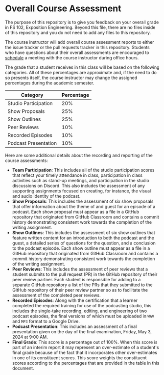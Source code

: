 # Overall Course Assessment

The purpose of this repository is to give you feedback on your overall grade in
FS 102, Exposition Engineering. Beyond this file, there are no files inside of
this repository and you do not need to add any files to this repository.

The course instructor will add overall course assessment reports to either the
issue tracker or the pull requests tracker in this repository. Students who
have questions about their overall assessments are encouraged to
[schedule](https://www.gregorykapfhammer.com/schedule/) a meeting with the
course instructor during office hours.

The grade that a student receives in this class will be based on the following
categories. All of these percentages are approximate and, if the need to do so
presents itself, the course instructor may change the assigned percentages
during the academic semester.

| Category                 | Percentage |
|--------------------------|------------|
| Studio Participation     |  20%       |
| Show Proposals           |  25%       |
| Show Outlines            |  25%       |
| Peer Reviews             |  10%       |
| Recorded Episodes        |  10%       |
| Podcast Presentation     |  10%       |

Here are some additional details about the recording and reporting of the course
assessments:

- **Team Participation**: This includes all of the studio participation scores
that reflect your timely attendance in class, participation in class activities
such as stand-up meetings, and participation in the studio discussions on
Discord. This also includes the assessment of any supporting assignments focused
on creating, for instance, the visual and audio identity of the podcast.
- **Show Proposals**: This includes the assessment of six show proposals that
offer information about the theme of and guest for an episode of a podcast. Each
show proposal must appear as a file in a GitHub repository that originated from
GitHub Classroom and contains a commit history demonstrating consistent work
towards the completion of the writing assignment.
- **Show Outlines**: This includes the assessment of six show outlines that
feature written content for an introduction to both the podcast and the guest, a
detailed series of questions for the question, and a conclusion to the podcast
episode. Each show outline must appear as a file in a GitHub repository that
originated from GitHub Classroom and contains a commit history demonstrating
consistent work towards the completion of the writing assignment.
- **Peer Reviews**: This includes the assessment of peer reviews that a student
submits to the pull request (PR) in the GitHub repository of their peer review
partner. Each student is responsible for adding to a separate GitHub repository
a list of the PRs that they submitted to the GitHub repository of their peer
review partner so as to facilitate the assessment of the completed peer reviews.
- **Recorded Episodes**: Along with the certification that a learner completed
the required training for use of the podcasting studio, this includes the
single-take recording, editing, and engineering of two podcast episodes, the
final versions of which must be uploaded in `WAV` and `MP3` format to a Google
Drive.
- **Podcast Presentation**: This includes an assessment of a final
presentation given on the day of the final examination, Friday, May 3, 2024 at
9:00 AM.
- **Final Grade**: This score is a percentage out of 100%. When this score is
part of an interim report it may represent an over-estimate of a student's final
grade because of the fact that it incorporates other over-estimates in one of
its constituent scores. This score weights the constituent scores according to
the percentages that are provided in the table in this document.

